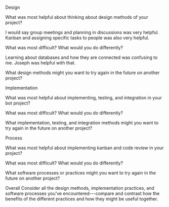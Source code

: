 Design

What was most helpful about thinking about design methods of your project?

I would say group meetings and planning in discussions was very helpful. Kanban and assigning specific tasks to people was also very helpful.

What was most difficult? What would you do differently?

Learning about databases and how they are connected was confusing to me. Joseph was helpful with that.

What design methods might you want to try again in the future on another project?


Implementation

What was most helpful about implementing, testing, and integration in your bot project?

What was most difficult? What would you do differently?

What implementation, testing, and integration methods might you want to try again in the future on another project?


Process

What was most helpful about implementing kanban and code review in your project?

What was most difficult? What would you do differently?

What software processes or practices might you want to try again in the future on another project?


Overall
Consider all the design methods, implementation practices, and software processes you've encountered---compare and contrast how the benefits of the different practices and how they might be useful together.
